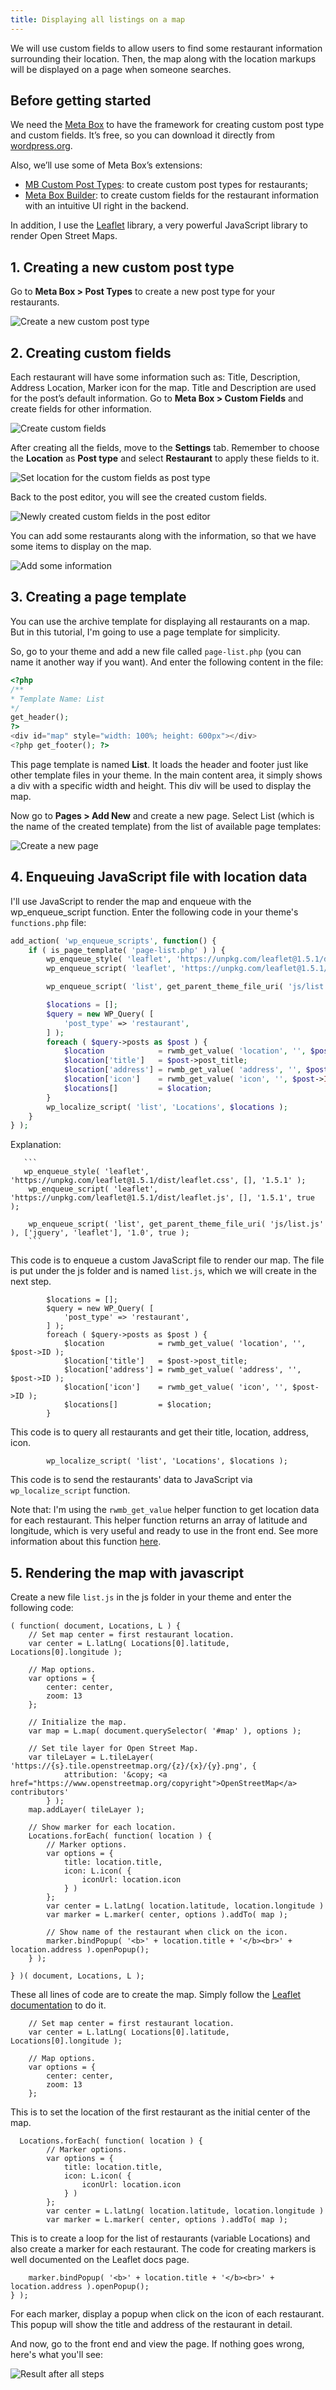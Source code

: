 ```yaml
---
title: Displaying all listings on a map
---
```


We will use custom fields to allow users to find some restaurant information surrounding their location. Then, the map along with the location markups will be displayed on a page when someone searches.

## Before getting started

We need the [Meta Box](https://metabox.io) to have the framework for creating custom post type and custom fields. It’s free, so you can download it directly from [wordpress.org](https://wordpress.org/plugins/meta-box/).

Also, we’ll use some of Meta Box’s extensions:

* [MB Custom Post Types](https://metabox.io/plugins/custom-post-type/): to create custom post types for restaurants;
* [Meta Box Builder](https://metabox.io/plugins/meta-box-builder/): to create custom fields for the restaurant information with an intuitive UI right in the backend.

In addition, I use the [Leaflet](https://leafletjs.com/) library, a very powerful JavaScript library to render Open Street Maps.

## 1. Creating a new custom post type

Go to **Meta Box > Post Types** to create a new post type for your restaurants.

![Create a new custom post type](https://i.imgur.com/B3a64Yj.png)

## 2. Creating custom fields

Each restaurant will have some information such as: Title, Description, Address Location, Marker icon for the map. Title and Description are used for the post’s default information. 
Go to **Meta Box > Custom Fields** and create fields for other information.

![Create custom fields](https://i.imgur.com/IW13Uac.png)

After creating all the fields, move to the **Settings** tab. Remember to choose the **Location** as **Post type** and select **Restaurant** to apply these fields to it.

![Set location for the custom fields as post type](https://i.imgur.com/vZYacpY.png)

Back to the post editor, you will see the created custom fields.

![Newly created custom fields in the post editor](https://i.imgur.com/g8H4T22.png)

You can add some restaurants along with the information, so that we have some items to display on the map.

![Add some information](https://i.imgur.com/EHBQJSo.png)

## 3. Creating a page template

You can use the archive template for displaying all restaurants on a map. But in this tutorial, I'm going to use a page template for simplicity.

So, go to your theme and add a new file called `page-list.php` (you can name it another way if you want). And enter the following content in the file:

```php
<?php
/**
* Template Name: List
*/
get_header();
?>
<div id="map" style="width: 100%; height: 600px"></div>
<?php get_footer(); ?>
```

This page template is named **List**. It loads the header and footer just like other template files in your theme. In the main content area, it simply shows a div with a specific width and height. This div will be used to display the map.

Now go to **Pages > Add New** and create a new page. Select List (which is the name of the created template) from the list of available page templates:

![Create a new page](https://i.imgur.com/Ryo4eec.png)

## 4. Enqueuing JavaScript file with location data

I'll use JavaScript to render the map and enqueue with the wp_enqueue_script function.
Enter the following code in your theme's `functions.php` file:

```php
add_action( 'wp_enqueue_scripts', function() {
    if ( is_page_template( 'page-list.php' ) ) {
        wp_enqueue_style( 'leaflet', 'https://unpkg.com/leaflet@1.5.1/dist/leaflet.css', [], '1.5.1' );
        wp_enqueue_script( 'leaflet', 'https://unpkg.com/leaflet@1.5.1/dist/leaflet.js', [], '1.5.1', true );

        wp_enqueue_script( 'list', get_parent_theme_file_uri( 'js/list.js' ), ['jquery', 'leaflet'], '1.0', true );

        $locations = [];
        $query = new WP_Query( [
            'post_type' => 'restaurant',
        ] );
        foreach ( $query->posts as $post ) {
            $location            = rwmb_get_value( 'location', '', $post->ID );
            $location['title']   = $post->post_title;
            $location['address'] = rwmb_get_value( 'address', '', $post->ID );
            $location['icon']    = rwmb_get_value( 'icon', '', $post->ID );
            $locations[]         = $location;
        }
        wp_localize_script( 'list', 'Locations', $locations );
    }
} );
```
Explanation: 

       ```
       wp_enqueue_style( 'leaflet', 'https://unpkg.com/leaflet@1.5.1/dist/leaflet.css', [], '1.5.1' );
        wp_enqueue_script( 'leaflet', 'https://unpkg.com/leaflet@1.5.1/dist/leaflet.js', [], '1.5.1', true );

        wp_enqueue_script( 'list', get_parent_theme_file_uri( 'js/list.js' ), ['jquery', 'leaflet'], '1.0', true );
        ```

This code is to enqueue a custom JavaScript file to render our map. The file is put under the js folder and is named `list.js`, which we will create in the next step.
```
        $locations = [];
        $query = new WP_Query( [
            'post_type' => 'restaurant',
        ] );
        foreach ( $query->posts as $post ) {
            $location            = rwmb_get_value( 'location', '', $post->ID );
            $location['title']   = $post->post_title;
            $location['address'] = rwmb_get_value( 'address', '', $post->ID );
            $location['icon']    = rwmb_get_value( 'icon', '', $post->ID );
            $locations[]         = $location;
        }
```
This code is to query all restaurants and get their title, location, address, icon.

```
        wp_localize_script( 'list', 'Locations', $locations );
```
This code is to send the restaurants' data to JavaScript via `wp_localize_script` function.

Note that: I'm using the `rwmb_get_value` helper function to get location data for each restaurant. This helper function returns an array of latitude and longitude, which is very useful and ready to use in the front end. See more information about this function [here](https://docs.metabox.io/rwmb-get-value/).

## 5. Rendering the map with javascript

Create a new file `list.js` in the js folder in your theme and enter the following code:
```
( function( document, Locations, L ) {
    // Set map center = first restaurant location.
    var center = L.latLng( Locations[0].latitude, Locations[0].longitude );

    // Map options.
    var options = {
        center: center,
        zoom: 13
    };

    // Initialize the map.
    var map = L.map( document.querySelector( '#map' ), options );

    // Set tile layer for Open Street Map.
    var tileLayer = L.tileLayer( 'https://{s}.tile.openstreetmap.org/{z}/{x}/{y}.png', {
            attribution: '&copy; <a href="https://www.openstreetmap.org/copyright">OpenStreetMap</a> contributors'
        } );
    map.addLayer( tileLayer );

    // Show marker for each location.
    Locations.forEach( function( location ) {
        // Marker options.
        var options = {
            title: location.title,
            icon: L.icon( {
                iconUrl: location.icon
            } )
        };
        var center = L.latLng( location.latitude, location.longitude )
        var marker = L.marker( center, options ).addTo( map );

        // Show name of the restaurant when click on the icon.
        marker.bindPopup( '<b>' + location.title + '</b><br>' + location.address ).openPopup();
    } );

} )( document, Locations, L );

```
These all lines of code are to create the map. Simply follow the [Leaflet documentation](https://leafletjs.com/examples/quick-start/) to do it.

```
    // Set map center = first restaurant location.
    var center = L.latLng( Locations[0].latitude, Locations[0].longitude );

    // Map options.
    var options = {
        center: center,
        zoom: 13
    };
```
This is to set the location of the first restaurant as the initial center of the map.
```
  Locations.forEach( function( location ) {
        // Marker options.
        var options = {
            title: location.title,
            icon: L.icon( {
                iconUrl: location.icon
            } )
        };
        var center = L.latLng( location.latitude, location.longitude )
        var marker = L.marker( center, options ).addTo( map );
```

This is to create a loop for the list of restaurants (variable Locations) and also create a marker for each restaurant. The code for creating markers is well documented on the Leaflet docs page.

        marker.bindPopup( '<b>' + location.title + '</b><br>' + location.address ).openPopup();
    } );

For each marker, display a popup when click on the icon of each restaurant. This popup will show the title and address of the restaurant in detail.

And now, go to the front end and view the page. If nothing goes wrong, here's what you'll see:

![Result after all steps](https://i.imgur.com/mei6SSd.png)

